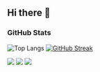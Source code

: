 ## Hi there 👋


### GitHub Stats

<!--[![Summary Card](https://github-profile-summary-cards.vercel.app/api/cards/profile-details?username=SN737&theme=default)](https://github.com/vn7n24fzkq/github-profile-summary-cards)-->  

![Top Langs](https://github-readme-stats.vercel.app/api/top-langs/?username=SN737&hide=c&theme=default)
[![GitHub Streak](https://streak-stats.demolab.com/?user=SN737)](https://git.io/streak-stats)
<!--[![GitHub Streak](https://streak-stats.demolab.com/?user=SN737&theme=dark)](https://git.io/streak-stats)-->
![](https://github-profile-summary-cards.vercel.app/api/cards/profile-details?username=SN737&theme=solarized_dark)
![](https://github-profile-summary-cards.vercel.app/api/cards/repos-per-language?username=SN737&theme=solarized_dark)
![](https://github-profile-summary-cards.vercel.app/api/cards/productive-time?username=SN737&theme=solarized_dark&utcOffset={+3.00})

<!--[![GitHub Streak](https://github-readme-streak-stats-re64.vercel.app?user=JenBrainnet)](https://git.io/streak-stats)-->

<!--<a href="https://git.io/streak-stats"><img src="https://github-readme-streak-stats-re64.vercel.app?user=JenBrainnet" alt="GitHub Streak" /></a>-->


<!--
**SN737/SN737** is a ✨ _special_ ✨ repository because its `README.md` (this file) appears on your GitHub profile.


Here are some ideas to get you started:

- 🔭 I’m currently working on ...
- 🌱 I’m currently learning ...
- 👯 I’m looking to collaborate on ...
- 🤔 I’m looking for help with ...
- 💬 Ask me about ...
- 📫 How to reach me: ...
- 😄 Pronouns: ...
- ⚡ Fun fact: ...
-->
